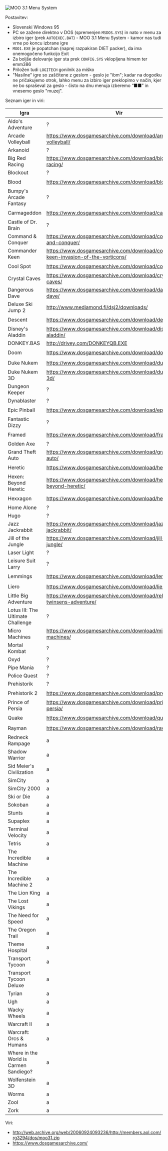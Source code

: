 ![MOO 3.1 Menu System](https://raw.githubusercontent.com/markostamcar/muzej.si/master/no-lan/moo31.jpg)

Postavitev:
- Slovenski Windows 95
- PC se zažene direktno v DOS (spremenjen `MSDOS.SYS`) in nato v menu za izbiro iger (prek `AUTOEXEC.BAT`) - MOO 3.1 Menu System - kamor nas tudi vrne po koncu izbrane igre
- `MOO1.EXE` je popatchan (naprej razpakiran DIET packer), da ima onemogočeno funkcijo Exit
- Za boljše delovanje iger sta prek `CONFIG.SYS` vklopljena himem ter emm386
- Priložen tudi `LOGITECH` gonilnik za miško
- "Nasilne" igre so zaščitene z geslom - geslo je "ibm"; kadar na dogodku ne pričakujemo otrok, lahko menu za izbiro iger preklopimo v način, kjer ne bo spraševal za geslo - čisto na dnu menuja izberemo “■■” in vnesemo geslo "muzej".

Seznam iger in viri:

| Igra | Vir | Freeware/Shareware/Demo? |
|-|-|-|
| Aldo's Adventure | ? | ✔️ |
| Arcade Volleyball | https://www.dosgamesarchive.com/download/arcade-volleyball/ | ✔️ |
| Arkanoid | ? | ❌ |
| Big Red Racing | https://www.dosgamesarchive.com/download/big-red-racing/ | ✔️ |
| Blockout | ? | ❌ |
| Blood | https://www.dosgamesarchive.com/download/blood/ | ✔️ |
| Bumpy's Arcade Fantasy | ? | ❌ |
| Carmageddon | https://www.dosgamesarchive.com/download/carmageddon/ | ✔️ |
| Castle of Dr. Brain | ? | ❌ |
| Command & Conquer | https://www.dosgamesarchive.com/download/command-and-conquer/ | ✔️ |
| Commander Keen | https://www.dosgamesarchive.com/download/commander-keen-invasion-of-the-vorticons/ | ✔️ |
| Cool Spot | https://www.dosgamesarchive.com/download/cool-spot/ | ✔️ |
| Crystal Caves | https://www.dosgamesarchive.com/download/crystal-caves/ | ✔️ |
| Dangerous Dave | https://www.dosgamesarchive.com/download/dangerous-dave/ | ✔️ |
| Deluxe Ski Jump 2 | http://www.mediamond.fi/dsj2/downloads/ | ✔️ |
| Descent | https://www.dosgamesarchive.com/download/descent/ | ✔️ |
| Disney's Aladdin | https://www.dosgamesarchive.com/download/disneys-aladdin/ | ✔️ |
| DONKEY.BAS | http://drivey.com/DONKEYQB.EXE | ❌ |
| Doom | https://www.dosgamesarchive.com/download/doom/ | ✔️ |
| Duke Nukem | https://www.dosgamesarchive.com/download/duke-nukem/ | ✔️ |
| Duke Nukem 3D | https://www.dosgamesarchive.com/download/duke-nukem-3d/ | ✔️ |
| Dungeon Keeper | ? | ❌ |
| Dynablaster | ? | ❌ |
| Epic Pinball | https://www.dosgamesarchive.com/download/epic-pinball/ | ✔️ |
| Fantastic Dizzy | ? | ❌ |
| Framed | https://www.dosgamesarchive.com/download/framed/ | ✔️ |
| Golden Axe | ? | ❌ |
| Grand Theft Auto | https://www.dosgamesarchive.com/download/grand-theft-auto/ | ✔️ |
| Heretic | https://www.dosgamesarchive.com/download/heretic/ | ✔️ |
| Hexen: Beyond Heretic | https://www.dosgamesarchive.com/download/hexen-beyond-heretic/ | ✔️ |
| Hexxagon | https://www.dosgamesarchive.com/download/hexxagon/ | ✔️ |
| Home Alone | ? | ❌ |
| Hugo | ? | ❌ |
| Jazz Jackrabbit | https://www.dosgamesarchive.com/download/jazz-jackrabbit/ | ✔️ |
| Jill of the Jungle | https://www.dosgamesarchive.com/download/jill-of-the-jungle/ | ✔️ |
| Laser Light | ? | ❌ |
| Leisure Suit Larry | ? | ❌ |
| Lemmings | https://www.dosgamesarchive.com/download/lemmings/ | ✔️ |
| Liero | https://www.dosgamesarchive.com/download/liero/ | ✔️ |
| Little Big Adventure | https://www.dosgamesarchive.com/download/relentless-twinsens-adventure/ | ✔️ |
| Lotus III: The Ultimate Challenge | ? | ❌ |
| Micro Machines | https://www.dosgamesarchive.com/download/micro-machines/ | ✔️ |
| Mortal Kombat | ? | ❌ |
| Oxyd | ? | ❌ |
| Pipe Mania | ? | ❌ |
| Police Quest | ? | ❌ |
| Prehistorik | ? | ❌ |
| Prehistorik 2 | https://www.dosgamesarchive.com/download/prehistorik-2/ | ✔️ |
| Prince of Persia | https://www.dosgamesarchive.com/download/prince-of-persia/ | ✔️ |
| Quake | https://www.dosgamesarchive.com/download/quake/ | ✔️ |
| Rayman | https://www.dosgamesarchive.com/download/rayman/ | ✔️ |
| Redneck Rampage | a |
| Shadow Warrior | a |
| Sid Meier's Civilization | a |
| SimCity | a |
| SimCity 2000 | a |
| Ski or Die | a |
| Sokoban | a |
| Stunts | a |
| Supaplex | a |
| Terminal Velocity | a |
| Tetris | a |
| The Incredible Machine | a |
| The Incredible Machine 2 | a |
| The Lion King | a |
| The Lost Vikings | a |
| The Need for Speed | a |
| The Oregon Trail | a |
| Theme Hospital | a |
| Transport Tycoon | a |
| Transport Tycoon Deluxe | a |
| Tyrian | a |
| Ugh | a |
| Wacky Wheels | a |
| Warcraft II | a |
| Warcraft: Orcs & Humans | a |
| Where in the World is Carmen Sandiego? | a |
| Wolfenstein 3D | a |
| Worms | a |
| Zool | a |
| Zork | a |

Viri:
- http://web.archive.org/web/20060924093236/http://members.aol.com/rg3294/dos/moo31.zip
- https://www.dosgamesarchive.com/
